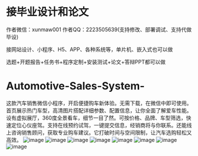 # 接毕业设计和论文
作者微信：xunmaw001  作者QQ：2223505639(支持修改、部署调试、支持代做毕设)

接网站设计、小程序、H5、APP、各种系统等，单片机、嵌入式也可以做

选题+开题报告+任务书+程序定制+安装测试+论文+答辩PPT都可以做
# Automotive-Sales-System-
这款汽车销售微信小程序，开启便捷购车新体验。无需下载，在微信中即可使用。首页展示热门车型，高清图片搭配详细参数、配置信息，让你全面了解爱车性能。设有虚拟展厅，360度全景看车，细节一目了然。可按价格、品牌、车型筛选，快速定位心仪座驾。支持在线预约试驾，一键提交信息，经销商将与你联系。还能线上咨询销售顾问，获取专业购车建议。它打破时间与空间限制，让汽车选购轻松又高效。 
![image](https://github.com/user-attachments/assets/9c722d6c-661a-4e76-bd71-eb72eeca4021)
![image](https://github.com/user-attachments/assets/40750dc4-d3a4-4431-8833-83dc48e53620)
![image](https://github.com/user-attachments/assets/4d483398-b6b3-4afc-8942-9375f18ee7f2)
![image](https://github.com/user-attachments/assets/5eb5ca12-e0f2-4930-9459-df4722fc161c)
![image](https://github.com/user-attachments/assets/5afb487a-0dfa-42ff-bd8f-eb8129eba80e)
![image](https://github.com/user-attachments/assets/0f5bdd89-903c-4e68-86e1-9b3699a47d27)
![image](https://github.com/user-attachments/assets/8afd2aec-4d21-4fe7-943b-a2fff59dab90)
![image](https://github.com/user-attachments/assets/f9467bd2-563e-4e33-85a9-a3ab6f8f7de9)
